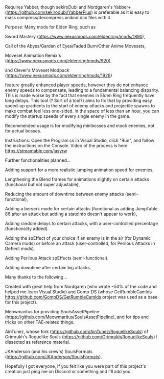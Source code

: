 Requires Yabber, though sekiroDubi and Nordgaren's Yabber+ (https://github.com/sekirodubi/YabberPlus) is preferable as it is easy to mass compress/decompress anibnd.dcx files with it.

Purpose: Many mods for Elden Ring, such as 

Sword Mastery (https://www.nexusmods.com/eldenring/mods/1890), 

Call of the Abyss/Garden of Eyes/Faded Burn/Other Anime Movesets, 

Moveset Animation Remix's (https://www.nexusmods.com/eldenring/mods/920),

and Clever's Moveset Modpack (https://www.nexusmods.com/eldenring/mods/1928)

feature greatly enhanced player speeds, however they do not enhance enemy speeds to compensate, leading to a fundamental balancing disparity. This is made worse by the fact that enemies in Elden Ring frequently have long delays. This tool (? Sort of a tool?) aims to fix that by providing easy speed-up gradients to the start of enemy attacks and projectile spawns to make combat feel less one-sided. In the space of less than an hour, you can modify the startup speeds of every single enemy in the game.

Recommended usage is for modifying minibosses and mook enemies, not for actual bosses.

Instructions: Open the Program.cs in Visual Studio, click "Run", and follow the instructions on the Console. Video of the process is here https://streamable.com/jasyrw

Further functionalities planned...

Adding support for a more realistic jumping animation speed for enemies,

Lengthening the Blend frames for animations slightly on certain attacks (functional but not super adjustable),

Reducing the amount of downtime between enemy attacks (semi-functional),

Adding a berserk mode for certain attacks (functional as adding JumpTable 86 after an attack but adding a stateInfo doesn't appear to work),

Adding random delays to certain attacks, with a user-controlled percentage (functionality added).

Adding the spEffect of your choice if an enemy is in the air (for Dynamic Camera mods) or before an attack (user-controlled, for Perilous Attacks in Deflect mods).

Adding Perilous Attack spEffects (semi-functional).

Adding downtime after certain big attacks.

Many thanks to the following...

Created with great help from Nordgaren (who wrote ~50% of the code and helped me learn Visual Studio) and Gomp-DS (whose GetRumbleCamIds https://github.com/GompDS/GetRumbleCamIds project was used as a base for this project).

Meowmaritus for providing SoulsAssetPipeline (https://github.com/Meowmaritus/SoulsAssetPipeline), and for tips and tricks on other TAE-related things.

AinTunez, whose fork (https://github.com/AinTunez/RoguelikeSouls) of Grimrukh's Roguelike Souls (https://github.com/Grimrukh/RoguelikeSouls) I dissected as reference material.

JKAnderson (and his crew's) SoulsFormats (https://github.com/JKAnderson/SoulsFormats).

Hopefully I got everyone, if you felt like you were part of this project's creation just ping me on Discord or something and I'll add you.
